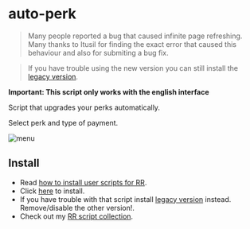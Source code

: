 # auto-perk

> Many people reported a bug that caused infinite page refreshing. Many thanks to Itusil for finding the exact error that caused this behaviour and also for submiting a bug fix.

> If you have trouble using the new version you can still install the [legacy version][rawlegacy]. 

**Important: This script only works with the english interface**
 
Script that upgrades your perks automatically.

Select perk and type of payment.

<img class="image" src="assets/rr-scripts/scripts/auto-perk/perk.png" alt="menu"/>


## Install

- Read [how to install user scripts for RR][guide].
- Click [here][raw] to install.
- If you have trouble with that script install [legacy version][rawlegacy] instead. Remove/disable the other version!.
- Check out my [RR script collection][scripts].


[guide]: https://rr-tools.eu/guide

[scripts]: https://rr-tools.eu/mods

[raw]: https://github.com/pbl0/rr-scripts/raw/main/scripts/auto-perk/auto-perk.user.js

[rawlegacy]: https://github.com/pbl0/rr-scripts/raw/main/scripts/auto-perk/auto-perk-legacy.user.js

